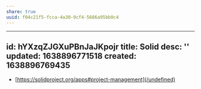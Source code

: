 ```yaml
---
share: true
uuid: f04c21f5-fcca-4a30-9cf4-5686a95bb0c4
---
```

---
id: hYXzqZJGXuPBnJaJKpojr
title: Solid
desc: ''
updated: 1638896771518
created: 1638896769435
---

* [https://solidproject.org/apps#project-management](/undefined)